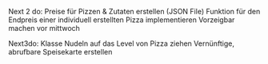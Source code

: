 Next 2 do: 
Preise für Pizzen & Zutaten erstellen (JSON File)
Funktion für den Endpreis einer individuell erstellten Pizza implementieren
Vorzeigbar machen vor mittwoch

Next3do:
Klasse Nudeln auf das Level von Pizza ziehen
Vernünftige, abrufbare Speisekarte erstellen
